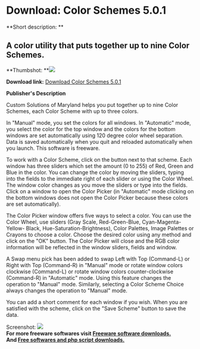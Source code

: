 # Download: Color Schemes 5.0.1

**Short description: **

## A color utility that puts together up to nine Color Schemes.

  
**Thumbshot: **![](http://www.freewarefiles.com/screenshot/ColorSchemes_md.gif)   
  
**Download link:** [Download Color Schemes 5.0.1](http://freesoftwares.boysofts.com/Color-Schemes_program_19125.html)  
  

**Publisher's Description**  
  

Custom Solutions of Maryland helps you put together up to nine Color Schemes,
each Color Scheme with up to three colors.

In "Manual" mode, you set the colors for all windows. In "Automatic" mode, you
select the color for the top window and the colors for the bottom windows are
set automatically using 120 degree color wheel separation. Data is saved
automatically when you quit and reloaded automatically when you launch. This
software is freeware.

To work with a Color Scheme, click on the button next to that scheme. Each
window has three sliders which set the amount (0 to 255) of Red, Green and
Blue in the color. You can change the color by moving the sliders, typing into
the fields to the immediate right of each slider or using the Color Wheel. The
window color changes as you move the sliders or type into the fields. Click on
a window to open the Color Picker (in "Automatic" mode clicking on the bottom
windows does not open the Color Picker because these colors are set
automatically).

The Color Picker window offers five ways to select a color. You can use the
Color Wheel, use sliders (Gray Scale, Red-Green-Blue, Cyan-Magenta-Yellow-
Black, Hue-Saturation-Brightness), Color Palettes, Image Palettes or Crayons
to choose a color. Choose the desired color using any method and click on the
"OK" button. The Color Picker will close and the RGB color information will be
reflected in the window sliders, fields and window.

A Swap menu pick has been added to swap Left with Top (Command-L) or Right
with Top (Command-R) in "Manual" mode or rotate window colors clockwise
(Command-L) or rotate window colors counter-clockwise (Command-R) in
"Automatic" mode. Using this feature changes the operation to "Manual" mode.
Similarly, selecting a Color Scheme Choice always changes the operation to
"Manual" mode.

You can add a short comment for each window if you wish. When you are
satisfied with the scheme, click on the "Save Scheme" button to save the data.

  
  
Screenshot: ![](http://www.freewarefiles.com/screenshot/ColorSchemes.gif)  
**For more freeware softwares visit [Freeware software downloads.](http://freesoftwares.boysofts.com/)**   
**And [Free softwares and php script downloads.](http://www.boysofts.com/)**

